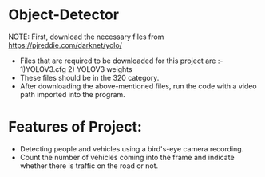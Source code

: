 # Object-Detector
NOTE: First, download the necessary files from https://pjreddie.com/darknet/yolo/

- Files that are required to be downloaded for this project are :-  1)YOLOV3.cfg        2) YOLOV3 weights  
- These files should be in the 320 category.
- After downloading the above-mentioned files, run the code with a video path imported into the program.

# Features of Project:
- Detecting people and vehicles using a bird's-eye camera recording.
- Count the number of vehicles coming into the frame and indicate whether there is traffic on the road or not.

